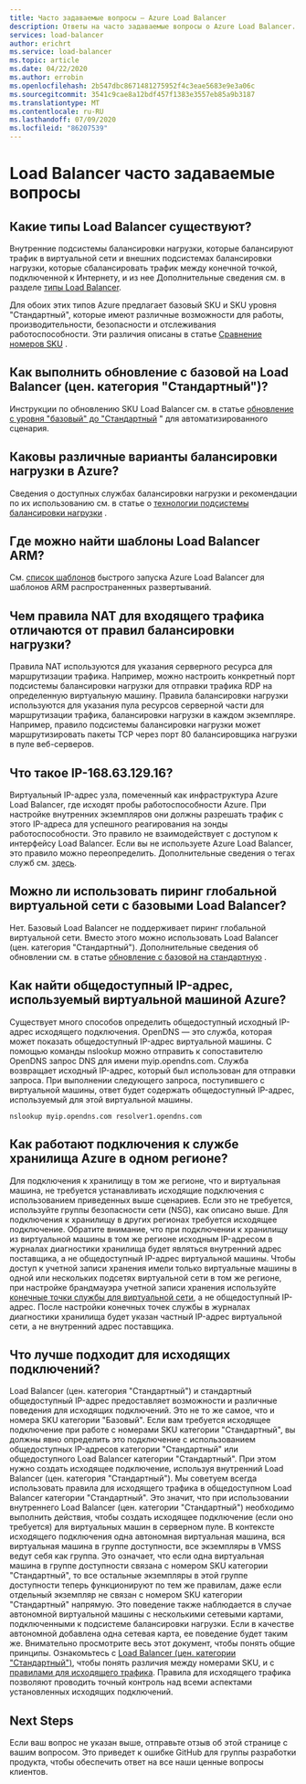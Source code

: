 ```yaml
---
title: Часто задаваемые вопросы — Azure Load Balancer
description: Ответы на часто задаваемые вопросы о Azure Load Balancer.
services: load-balancer
author: erichrt
ms.service: load-balancer
ms.topic: article
ms.date: 04/22/2020
ms.author: errobin
ms.openlocfilehash: 2b547dbc8671481275952f4c3eae5683e9e3a06c
ms.sourcegitcommit: 3541c9cae8a12bdf457f1383e3557eb85a9b3187
ms.translationtype: MT
ms.contentlocale: ru-RU
ms.lasthandoff: 07/09/2020
ms.locfileid: "86207539"
---
```

# <a name="load-balancer-frequently-asked-questions"></a>Load Balancer часто задаваемые вопросы

## <a name="what-types-of-load-balancer-exist"></a>Какие типы Load Balancer существуют?
Внутренние подсистемы балансировки нагрузки, которые балансируют трафик в виртуальной сети и внешних подсистемах балансировки нагрузки, которые сбалансировать трафик между конечной точкой, подключенной к Интернету, и из нее Дополнительные сведения см. в разделе [типы Load Balancer](components.md#frontend-ip-configurations). 

Для обоих этих типов Azure предлагает базовый SKU и SKU уровня "Стандартный", которые имеют различные возможности для работы, производительности, безопасности и отслеживания работоспособности. Эти различия описаны в статье [Сравнение номеров SKU](skus.md) .

 ## <a name="how-can-i-upgrade-from-a-basic-to-a-standard-load-balancer"></a>Как выполнить обновление с базовой на Load Balancer (цен. категория "Стандартный")?
Инструкции по обновлению SKU Load Balancer см. в статье [обновление с уровня "базовый" до "Стандартный](upgrade-basic-standard.md) " для автоматизированного сценария.

 ## <a name="what-are-the-different-load-balancing-options-in-azure"></a>Каковы различные варианты балансировки нагрузки в Azure?
Сведения о доступных службах балансировки нагрузки и рекомендации по их использованию см. в статье о [технологии подсистемы балансировки нагрузки](https://docs.microsoft.com/azure/architecture/guide/technology-choices/load-balancing-overview) .

## <a name="where-can-i-find-load-balancer-arm-templates"></a>Где можно найти шаблоны Load Balancer ARM?
См. [список шаблонов](https://docs.microsoft.com/azure/templates/microsoft.network/loadbalancers#quickstart-templates) быстрого запуска Azure Load Balancer для шаблонов ARM распространенных развертываний.

## <a name="how-are-inbound-nat-rules-different-from-load-balancing-rules"></a>Чем правила NAT для входящего трафика отличаются от правил балансировки нагрузки?
Правила NAT используются для указания серверного ресурса для маршрутизации трафика. Например, можно настроить конкретный порт подсистемы балансировки нагрузки для отправки трафика RDP на определенную виртуальную машину. Правила балансировки нагрузки используются для указания пула ресурсов серверной части для маршрутизации трафика, балансировки нагрузки в каждом экземпляре. Например, правило подсистемы балансировки нагрузки может маршрутизировать пакеты TCP через порт 80 балансировщика нагрузки в пуле веб-серверов.

## <a name="what-is-ip-1686312916"></a>Что такое IP-168.63.129.16?
Виртуальный IP-адрес узла, помеченный как инфраструктура Azure Load Balancer, где исходят пробы работоспособности Azure. При настройке внутренних экземпляров они должны разрешать трафик с этого IP-адреса для успешного реагирования на зонды работоспособности. Это правило не взаимодействует с доступом к интерфейсу Load Balancer. Если вы не используете Azure Load Balancer, это правило можно переопределить. Дополнительные сведения о тегах служб см. [здесь](https://docs.microsoft.com/azure/virtual-network/service-tags-overview#available-service-tags).

## <a name="can-i-use-global-vnet-peering-with-basic-load-balancer"></a>Можно ли использовать пиринг глобальной виртуальной сети с базовыми Load Balancer?
Нет. Базовый Load Balancer не поддерживает пиринг глобальной виртуальной сети. Вместо этого можно использовать Load Balancer (цен. категория "Стандартный"). Дополнительные сведения об обновлении см. в статье [обновление с базовой на стандартную](upgrade-basic-standard.md) .

## <a name="how-can-i-discover-the-public-ip-that-an-azure-vm-uses"></a>Как найти общедоступный IP-адрес, используемый виртуальной машиной Azure?

Существует много способов определить общедоступный исходный IP-адрес исходящего подключения. OpenDNS — это служба, которая может показать общедоступный IP-адрес виртуальной машины.
С помощью команды nslookup можно отправить к сопоставителю OpenDNS запрос DNS для имени myip.opendns.com. Служба возвращает исходный IP-адрес, который был использован для отправки запроса. При выполнении следующего запроса, поступившего с виртуальной машины, ответ будет содержать общедоступный IP-адрес, используемый для этой виртуальной машины.

 ```nslookup myip.opendns.com resolver1.opendns.com```

## <a name="how-do-connections-to-azure-storage-in-the-same-region-work"></a>Как работают подключения к службе хранилища Azure в одном регионе?
Для подключения к хранилищу в том же регионе, что и виртуальная машина, не требуется устанавливать исходящие подключения с использованием приведенных выше сценариев. Если это не требуется, используйте группы безопасности сети (NSG), как описано выше. Для подключения к хранилищу в других регионах требуется исходящее подключение. Обратите внимание, что при подключении к хранилищу из виртуальной машины в том же регионе исходным IP-адресом в журналах диагностики хранилища будет являться внутренний адрес поставщика, а не общедоступный IP-адрес виртуальной машины. Чтобы доступ к учетной записи хранения имели только виртуальные машины в одной или нескольких подсетях виртуальной сети в том же регионе, при настройке брандмауэра учетной записи хранения используйте [конечные точки службы для виртуальной сети](../virtual-network/virtual-network-service-endpoints-overview.md), а не общедоступный IP-адрес. После настройки конечных точек службы в журналах диагностики хранилища будет указан частный IP-адрес виртуальной сети, а не внутренний адрес поставщика.

## <a name="what-are-best-practises-with-respect-to-outbound-connectivity"></a>Что лучше подходит для исходящих подключений?
Load Balancer (цен. категория "Стандартный") и стандартный общедоступный IP-адрес предоставляет возможности и различные поведения для исходящих подключений. Это не то же самое, что и номера SKU категории "Базовый". Если вам требуется исходящее подключение при работе с номерами SKU категории "Стандартный", вы должны явно определить это подключение с использованием общедоступных IP-адресов категории "Стандартный" или общедоступного Load Balancer категории "Стандартный". При этом нужно создать исходящее подключение, используя внутренний Load Balancer (цен. категория "Стандартный"). Мы советуем всегда использовать правила для исходящего трафика в общедоступном Load Balancer категории "Стандартный". Это значит, что при использовании внутреннего Load Balancer (цен. категории "Стандартный") необходимо выполнить действия, чтобы создать исходящее подключение (если оно требуется) для виртуальных машин в серверном пуле. В контексте исходящего подключения одна автономная виртуальная машина, вся виртуальная машина в группе доступности, все экземпляры в VMSS ведут себя как группа. Это означает, что если одна виртуальная машина в группе доступности связана с номером SKU категории "Стандартный", то все остальные экземпляры в этой группе доступности теперь функционируют по тем же правилам, даже если отдельный экземпляр не связан с номером SKU категории "Стандартный" напрямую. Это поведение также наблюдается в случае автономной виртуальной машины с несколькими сетевыми картами, подключенными к подсистеме балансировки нагрузки. Если в качестве автономной добавлена одна сетевая карта, ее поведение будет таким же. Внимательно просмотрите весь этот документ, чтобы понять общие принципы. Ознакомьтесь с [Load Balancer (цен. категории "Стандартный")](load-balancer-standard-overview.md), чтобы понять различия между номерами SKU, и с [правилами для исходящего трафика](load-balancer-outbound-connections.md#outboundrules).
Правила для исходящего трафика позволяют проводить точный контроль над всеми аспектами установленных исходящих подключений.
 
## <a name="next-steps"></a>Next Steps
Если ваш вопрос не указан выше, отправьте отзыв об этой странице с вашим вопросом. Это приведет к ошибке GitHub для группы разработки продукта, чтобы обеспечить ответ на все наши ценные вопросы клиентов.
